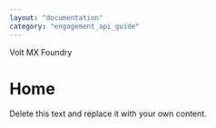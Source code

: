 ```yaml
---
layout: "documentation"
category: "engagement_api_guide"
---
```

                   

Volt MX  Foundry

Home
====

Delete this text and replace it with your own content.
